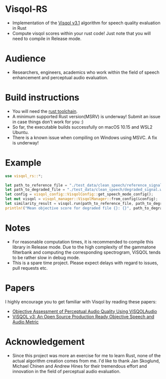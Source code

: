# Visqol-RS
- Implementation of the [Visqol v3.1](https://github.com/google/visqol) algorithm for speech quality evaluation in Rust
- Compute visqol scores within your rust code! Just note that you will need to compile in Release mode.

# Audience
- Researchers, engineers, academics who work within the field of speech enhancement and perceptual audio evaluation.

# Build instructions
- You will need the [rust toolchain](https://rustup.rs/).
- A minimum supported Rust version(MSRV) is underway! Submit an issue in case things don't work for you :)
- So far, the executable builds successfully on macOS 10.15 and WSL2 Ubuntu.
- There is a known issue when compiling on Windows using MSVC. A fix is underway!

# Example
```rust
use visqol_rs::*;
    
let path_to_reference_file = "./test_data/clean_speech/reference_signal.wav";
let path_to_degraded_file = "./test_data/clean_speech/degraded_signal.wav";
let config = visqol_config::VisqolConfig::get_speech_mode_config();
let mut visqol = visqol_manager::VisqolManager::from_config(&config);
let similarity_result = visqol.run(path_to_reference_file, path_to_degraded_file).unwrap();
println!("Mean objective score for degraded file {}: {}", path_to_degraded_file, similarity_result.moslqo);
```

# Notes
- For reasonable computation times, it is recommended to compile this library in Release mode. Due to the high complexity of the gammatone filterbank and computing the corresponding spectrogram, ViSQOL tends to be rather slow in debug mode.
- This is a spare time project. Please expect delays with regard to issues, pull requests etc.

# Papers
I highly encourage you to get familiar with Visqol by reading these papers:
- [Objective Assessment of Perceptual Audio Quality Using ViSQOLAudio](https://ieeexplore.ieee.org/stamp/stamp.jsp?tp=&arnumber=7940042)
- [ViSQOL v3: An Open Source Production Ready Objective Speech and Audio Metric](https://arxiv.org/abs/2004.09584)

# Acknowledgement
- Since this project was more an exercise for me to learn Rust, none of the actual algorithm creation comes from me. I'd like to thank Jan Skoglund, Michael Chinen and Andrew Hines for their tremendous effort and innovation in the field of perceptual audio evaluation.
